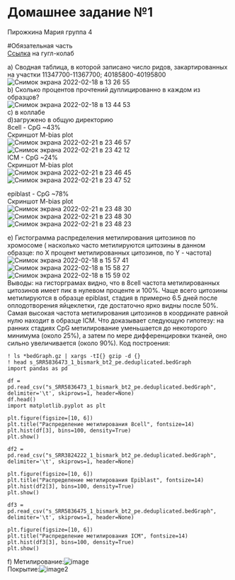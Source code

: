 # Домашнее задание №1
Пирожкина Мария группа 4

#Обязательная часть <br>
[Ссылка](https://colab.research.google.com/drive/1n5dTlufNcaYD5fvBnv3vS5gC3E8_0vt4?usp=sharing) на гугл-колаб

a) Cводная таблица, в которой записано число ридов, закартированных на участки 11347700-11367700; 40185800-40195800
![Снимок экрана 2022-02-18 в 13 26 55](https://user-images.githubusercontent.com/34075090/154694825-d67561ac-dcb8-4651-ae3d-592be4bcaf1e.png)
<br>
b) Сколько процентов прочтений дуплицированно в каждом из образцов? <br>
![Снимок экрана 2022-02-18 в 13 44 53](https://user-images.githubusercontent.com/34075090/154694991-c20e27a8-7f66-4d4c-b1b9-709a9b0b6235.png)<br>
c) в коллабе<br>
d)загружено в общую директорию <br>
8cell - CpG ~43% <br>
Cкриншот M-bias plot<br>
![Снимок экрана 2022-02-21 в 23 46 57](https://user-images.githubusercontent.com/34075090/155024401-9de74c02-ccdf-4bcd-ad80-a6b96a315823.png)
![Снимок экрана 2022-02-21 в 23 42 12](https://user-images.githubusercontent.com/34075090/155024413-98c402b6-b32a-485f-a34d-74a0c7dbf0ab.png)
<br>
ICM - CpG ~24% <br>
Cкриншот M-bias plot<br>
![Снимок экрана 2022-02-21 в 23 46 45](https://user-images.githubusercontent.com/34075090/155024456-4ce40bec-1963-45c5-ab17-dfe7e301c6dc.png)
![Снимок экрана 2022-02-21 в 23 47 52](https://user-images.githubusercontent.com/34075090/155024471-86b05203-c1db-4962-b2cd-4c372893ced3.png)

epiblast - CpG ~78% <br>
Cкриншот M-bias plot<br>
![Снимок экрана 2022-02-21 в 23 48 30](https://user-images.githubusercontent.com/34075090/155024604-119712a3-005b-44f1-9423-868241e4427e.png)
![Снимок экрана 2022-02-21 в 23 48 30](https://user-images.githubusercontent.com/34075090/155024630-0cab3d50-f37d-428c-b534-eebe8ec6a4c4.png)
![Снимок экрана 2022-02-21 в 23 48 23](https://user-images.githubusercontent.com/34075090/155024631-78e3a269-8147-49a9-9372-a24f3eb61adb.png)
<br>


e) Гистограмма распределения метилирования цитозинов по хромосоме ( насколько часто метилируются цитозины в данном образце: по X процент метилированных цитозинов, по Y - частота)<br>
![Снимок экрана 2022-02-18 в 15 57 41](https://user-images.githubusercontent.com/34075090/154695515-02fda26d-cd42-4334-a9e0-aff1deb1a84a.png)
![Снимок экрана 2022-02-18 в 15 58 27](https://user-images.githubusercontent.com/34075090/154695527-0023f80c-90fe-4252-bbf8-563bf118e3e0.png)
![Снимок экрана 2022-02-18 в 15 59 02](https://user-images.githubusercontent.com/34075090/154695528-14dd4af9-1f56-491b-b885-34b939b6f077.png)<br>
Выводы: на гисторграмах видно, что в 8cell частота метилированных цитозинов имеет пик в нулевом проценте и 100%. Чаще всего цитозины метилируются в образце epiblast, стадия в примерно 6.5 дней после оплодотворения яйцеклетки, где достаточно ярко видны после 50%. Самая высокая частота метилирования цитозинов в координате равной нулю находит в образце ICM. Что доказывает следующую гипотезу: на ранних стадиях CpG метилирование уменьшается до некоторого минимума (около 25%), а затем по мере дифференцировки тканей, оно сильно увеличивается (около 90%).
Код построения:
```
! ls *bedGraph.gz | xargs -tI{} gzip -d {}
! head s_SRR5836473_1_bismark_bt2_pe.deduplicated.bedGraph
import pandas as pd

df = pd.read_csv("s_SRR5836473_1_bismark_bt2_pe.deduplicated.bedGraph", delimiter='\t', skiprows=1, header=None)
df.head()
import matplotlib.pyplot as plt

plt.figure(figsize=[10, 6])
plt.title("Распределение метилирования 8cell", fontsize=14)
plt.hist(df[3], bins=100, density=True)
plt.show()

df2 = pd.read_csv("s_SRR3824222_1_bismark_bt2_pe.deduplicated.bedGraph", delimiter='\t', skiprows=1, header=None)

plt.figure(figsize=[10, 6])
plt.title("Распределение метилирования Epiblast", fontsize=14)
plt.hist(df2[3], bins=100, density=True)
plt.show()

df3 = pd.read_csv("s_SRR5836475_1_bismark_bt2_pe.deduplicated.bedGraph", delimiter='\t', skiprows=1, header=None)

plt.figure(figsize=[10, 6])
plt.title("Распределение метилирования ICM", fontsize=14)
plt.hist(df3[3], bins=100, density=True)
plt.show()
```
f) Метилирование:![image](https://user-images.githubusercontent.com/34075090/155022244-39082b14-8b34-46b9-9a75-01ee0d2cc033.png)
<br>
Покрытие:![image2](https://user-images.githubusercontent.com/34075090/155022254-8de8cce2-5964-4f7e-b72b-36304d0604df.png)

